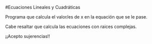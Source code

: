 #Ecuaciones Lineales y Cuadráticas


Programa que calcula el valor/es de x en la equación que se le pase.

Cabe resaltar que calcula las ecuaciones con raices complejas.

¡¡Acepto sujerencias!!